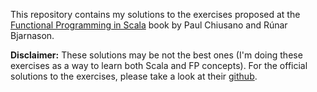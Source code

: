 This repository contains my solutions to the exercises proposed at the [Functional Programming in Scala](https://www.manning.com/books/functional-programming-in-scala) book by Paul Chiusano and Rúnar Bjarnason.

**Disclaimer:** These solutions may be not the best ones (I'm doing these exercises as a way to learn both Scala and FP concepts). For the official solutions to the exercises, please take a look at their [github](https://github.com/fpinscala/fpinscala).
